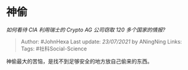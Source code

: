 # 神偷
*如何看待 CIA 利用瑞士的 Crypto AG 公司窃取 120 多个国家的情报?*

> Author: #JohnHexa
Last update: *23/07/2021* by ANingNing
Links:
Tags: #社科Social-Science 

 
神偷最大的苦恼，是找不到足够安全的地方放自己偷来的东西。



